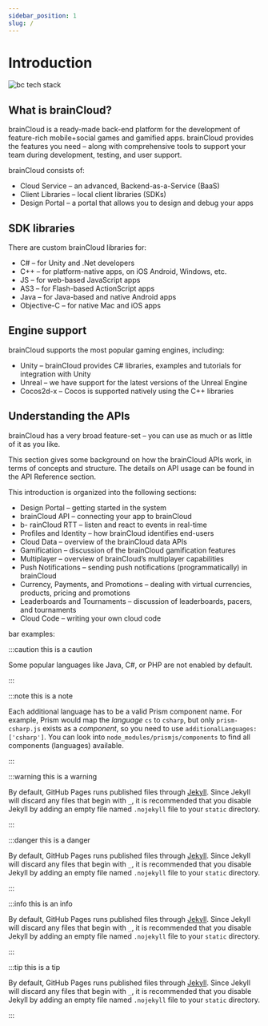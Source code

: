 ```yaml
---
sidebar_position: 1
slug: /
---
```


# Introduction


![bc tech stack](@site/docs/img/learn-img/BC_TechStack_05-768x576.png)

## What is brainCloud?

brainCloud is a ready-made back-end platform for the development of feature-rich mobile+social games and gamified apps. brainCloud provides the features you need – along with comprehensive tools to support your team during development, testing, and user support.

brainCloud consists of:

- Cloud Service – an advanced, Backend-as-a-Service (BaaS)
- Client Libraries – local client libraries (SDKs)
- Design Portal – a portal that allows you to design and debug your apps


## SDK libraries

There are custom brainCloud libraries for:

- C# – for Unity and .Net developers
- C++ – for platform-native apps, on iOS Android, Windows, etc.
- JS – for web-based JavaScript apps
- AS3 – for Flash-based ActionScript apps
- Java – for Java-based and native Android apps
- Objective-C – for native Mac and iOS apps


## Engine support

brainCloud supports the most popular gaming engines, including:

- Unity – brainCloud provides C# libraries, examples and tutorials for integration with Unity
- Unreal – we have support for the latest versions of the Unreal Engine
- Cocos2d-x – Cocos is supported natively using the C++ libraries


## Understanding the APIs

brainCloud has a very broad feature-set – you can use as much or as little of it as you like.

This section gives some background on how the brainCloud APIs work, in terms of concepts and structure. The details on API usage can be found in the API Reference section.

This introduction is organized into the following sections:


- Design Portal – getting started in the system
- brainCloud API – connecting your app to brainCloud
- b- rainCloud RTT – listen and react to events in real-time
- Profiles and Identity – how brainCloud identifies end-users
- Cloud Data – overview of the brainCloud data APIs
- Gamification – discussion of the brainCloud gamification features
- Multiplayer – overview of brainCloud’s multiplayer capabilities
- Push Notifications – sending push notifications (programmatically) in brainCloud
- Currency, Payments, and Promotions – dealing with virtual currencies, products, pricing and promotions
- Leaderboards and Tournaments – discussion of leaderboards, pacers, and tournaments
- Cloud Code – writing your own cloud code



bar examples:

:::caution this is a caution

Some popular languages like Java, C#, or PHP are not enabled by default.

:::

:::note this is a note

Each additional language has to be a valid Prism component name. For example, Prism would map the _language_ `cs` to `csharp`, but only `prism-csharp.js` exists as a _component_, so you need to use `additionalLanguages: ['csharp']`. You can look into `node_modules/prismjs/components` to find all components (languages) available.

:::

:::warning this is a warning

By default, GitHub Pages runs published files through [Jekyll](https://jekyllrb.com/). Since Jekyll will discard any files that begin with `_`, it is recommended that you disable Jekyll by adding an empty file named `.nojekyll` file to your `static` directory.

:::

:::danger this is a danger

By default, GitHub Pages runs published files through [Jekyll](https://jekyllrb.com/). Since Jekyll will discard any files that begin with `_`, it is recommended that you disable Jekyll by adding an empty file named `.nojekyll` file to your `static` directory.

:::

:::info this is an info

By default, GitHub Pages runs published files through [Jekyll](https://jekyllrb.com/). Since Jekyll will discard any files that begin with `_`, it is recommended that you disable Jekyll by adding an empty file named `.nojekyll` file to your `static` directory.

:::

:::tip this is a tip

By default, GitHub Pages runs published files through [Jekyll](https://jekyllrb.com/). Since Jekyll will discard any files that begin with `_`, it is recommended that you disable Jekyll by adding an empty file named `.nojekyll` file to your `static` directory.

:::



<DocCardList />